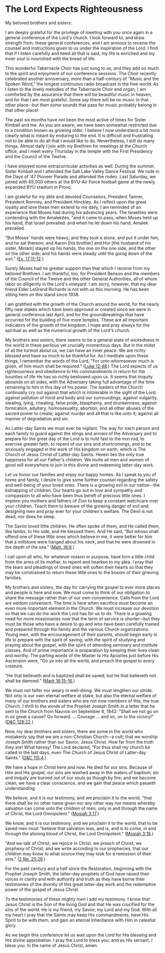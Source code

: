 # The Lord Expects Righteousness

My beloved brothers and sisters:

I am deeply grateful for the privilege of meeting with you once again in a
general conference of the Lord's church. I look forward to, and draw strength
from, these general conferences, and I am anxious to receive the counsel and
instructions given to us under the inspiration of the Lord. I find that if I
listen carefully and heed all that is said, my life is enriched and my inner
soul is nourished with the bread of life.

This wonderful Tabernacle Choir has just sung to us, and they add so much to
the spirit and enjoyment of our conference sessions. The Choir recently
celebrated another anniversary, more than a half-century of "Music and the
Spoken Word," the longest continuous radio broadcast in the free world. As I
listen to the lovely melodies of the Tabernacle Choir and organ, I am
comforted by the assurance that there will be beautiful music in heaven, and
for that I am most grateful. Some say there will be no music in that other
place--but then some sounds that pass for music probably belong in that other
place!

The past six months have not been the most active of times for Sister Kimball
and me. As you are aware, we have been somewhat restricted due to a condition
known as growing older. I believe I now understand a bit more clearly what is
meant by enduring to the end. It is difficult and frustrating not to be able
to do all that I would like to do. Nevertheless, I still do many things.
Almost daily I join with my Brethren for meetings at the Church office, and I
meet every Thursday in the temple with the First Presidency and the Council of
the Twelve.

I have enjoyed some extracurricular activities as well. During the summer,
Sister Kimball and I attended the Salt Lake Valley Dance Festival. We rode in
the Days of '47 Pioneer Parade and attended the rodeo. Last Saturday, we
joined with 65,000 others at the BYU-Air Force football game at the newly
expanded BYU stadium in Provo.

I am grateful for my able and devoted Counselors, President Tanner, President
Romney, and President Hinckley. As I reflect upon the great loyalty and love
these men extend to me daily, I am reminded of an experience that Moses had
during his advancing years. The Israelites were contending with the
Amalekites, "and it came to pass, when Moses held up his hand, that Israel
prevailed: and when he let down his hand, Amalek prevailed.

"But Moses' hands were heavy; and they took a stone, and put it under him, and
he sat thereon; and Aaron [his brother] and Hur [the husband of his sister,
Miriam] stayed up his hands, the one on the one side, and the other on the
other side; and his hands were steady until the going down of the sun." ([Ex.
17:11-12](https://www.lds.org/scriptures/ot/ex/17.11-12?lang=eng#10).)

Surely Moses had no greater support than that which I receive from my beloved
Brethren. I am thankful, too, for President Benson and the members of the
Council of the Twelve and the other General Authorities, all of whom labor so
diligently in the Lord's vineyard. I am sorry, however, that my dear friend
Elder LeGrand Richards is not with us this morning. He has been sitting here
on this stand since 1938.

I am gratified with the growth of the Church around the world, for the nearly
fifty new stakes which have been approved or created since we were in general
conference last April, and for the groundbreakings that have occurred for the
building of five more temples. These are all important indicators of the
growth of the kingdom. I hope and pray always for the spiritual as well as the
numerical growth of the Lord's church.

My brothers and sisters, there seems to be a general state of wickedness in
the world in these perilous yet crucially momentous days. But in the midst of
all the turmoil about us, we can have an inner peace. We are richly blessed
and have so much to be thankful for. As I meditate upon these things, I
remember the words of the Lord, "For unto whomsoever much is given, of him
much shall be required." ([Luke
12:48](https://www.lds.org/scriptures/nt/luke/12.48?lang=eng#47).) The Lord
expects of us righteousness and obedience to His commandments in return for
the bounties of life He has so richly bestowed upon us. It seems that iniquity
abounds on all sides, with the Adversary taking full advantage of the time
remaining to him in this day of his power. The leaders of the Church
continually cry out against that which is intolerable in the sight of the
Lord: against pollution of mind and body and our surroundings; against
vulgarity, stealing, lying, cheating, false pride, blasphemy, and drunkenness;
against fornication, adultery, homosexuality, abortion; and all other abuses
of the sacred power to create; against murder and all that is like unto it;
against all manner of degradation and sin.

As Latter-day Saints we must ever be vigilant. The way for each person and
each family to guard against the slings and arrows of the Adversary and to
prepare for the great day of the Lord is to hold fast to the iron rod, to
exercise greater faith, to repent of our sins and shortcomings, and to be
anxiously engaged in the work of His kingdom on earth, which is The Church of
Jesus Christ of Latter-day Saints. Herein lies the only true happiness for all
our Father's children. We invite all men and women of good will everywhere to
join in this divine and redeeming latter-day work.

Let us honor our families and enjoy our happy homes. As I speak to you of home
and family, I desire to give some further counsel regarding the safety and
well-being of your loved ones. There is a growing evil in our nation--the
kidnapping of children. Our hearts go out in love and sympathy and compassion
to all who have been thus bereft of precious little ones. I implore you
mothers and fathers of Zion to keep a constant watchcare over your children.
Teach them to beware of the growing danger of evil and designing men and pray
ever for your children's welfare. The Devil is not dead, nor does he sleep.

The Savior loved little children. He often spoke of them, and He called them,
like lambs, to His side, and He blessed them. And He said, "But whoso shall
offend one of these little ones which believe in me, it were better for him
that a millstone were hanged about his neck, and that he were drowned in the
depth of the sea." ([Matt.
18:6](https://www.lds.org/scriptures/nt/matt/18.6?lang=eng#5).)

I call upon all who, for whatever reason or purpose, have torn a little child
from the arms of its mother, to repent and hearken to my plea. I pray that the
tears and pleadings of loved ones will soften their hearts so that they may be
constrained to return these little ones to the bosom of their grieving
families.

My brothers and sisters, the day for carrying the gospel to ever more places
and people is here and now. We must come to think of our obligation to share
the message rather than of our own convenience. Calls from the Lord are seldom
convenient. The time is here when sacrifice must become an even more important
element in the Church. We must increase our devotion so that we can do the
work the Lord has for us to do. There is a growing need for more missionaries
now that the term of service is shorter--but they must be those who have a
desire to go and who have been carefully trained and prepared through the
family and the various Church organizations. Young men, with the encouragement
of their parents, should begin early in life to prepare with the spirit of
saving, with the spirit of studying and praying about the gospel, with the
spirit of attending seminary and institute classes. And of prime importance is
preparation by keeping their lives clean and worthy. The parting words of the
Master to His Apostles just before His Ascension were, "Go ye into all the
world, and preach the gospel to every creature.

"He that believeth and is baptized shall be saved; but he that believeth not
shall be damned." ([Mark
16:15-16](https://www.lds.org/scriptures/nt/mark/16.15-16?lang=eng#14).)

We must not falter nor weary in well-doing. We must lengthen our stride. Not
only is our own eternal welfare at stake, but also the eternal welfare of many
of our brothers and sisters who are not now members of this, the true Church.
I thrill to the words of the Prophet Joseph Smith in a letter that he sent to
the Church from Nauvoo on September 6, 1842: "Shall we not go on in so great a
cause? Go forward. ... Courage ... and on, on to the victory!" ([D&amp;C
128:22](https://www.lds.org/scriptures/dc-testament/dc/128.22?lang=eng#21).)

Now, my dear brothers and sisters, there are some in the world who mistakenly
say that we are a non-Christian Church--a cult; that we worship Joseph Smith
rather than our Savior, Jesus Christ. How far from the truth they are! What
heresy! The Lord declared, "For thus shall my church be called in the last
days, even The Church of Jesus Christ of Latter-day Saints." ([D&amp;C
115:4](https://www.lds.org/scriptures/dc-testament/dc/115.4?lang=eng#3).)

We have a hope in Christ here and now. He died for our sins. Because of Him
and His gospel, our sins are washed away in the waters of baptism; sin and
iniquity are burned out of our souls as though by fire; and we become clean,
we have a clear conscience, and we gain that peace which passeth
understanding.

We _believe,_ and it is our testimony, and we proclaim it to the world, "that
there shall be no other name given nor any other way nor means whereby
salvation can come unto the children of men, only in and through the name of
Christ, the Lord Omnipotent." ([Mosiah
3:17](https://www.lds.org/scriptures/bofm/mosiah/3.17?lang=eng#16).)

We _know,_ and it is our testimony, and we proclaim it to the world, that to
be saved men must "believe that salvation was, and is, and is to come, in and
through the atoning blood of Christ, the Lord Omnipotent." ([Mosiah
3:18](https://www.lds.org/scriptures/bofm/mosiah/3.18?lang=eng#17).)

"And we talk of Christ, we rejoice in Christ, we preach of Christ, we prophesy
of Christ, and we write according to our prophecies, that our children may
know to what source they may look for a remission of their sins." ([2 Ne.
25:26](https://www.lds.org/scriptures/bofm/2-ne/25.26?lang=eng#25).)

For the past century and a half since the Restoration, beginning with the
Prophet Joseph Smith, the latter-day prophets of God have raised their voices
in clarity and with authority and truth as they have borne their testimonies
of the divinity of this great latter-day work and the redemptive power of the
gospel of Jesus Christ.

To the testimonies of these mighty men I add my testimony. I know that Jesus
Christ is the Son of the living God and that He was crucified for the sins of
the world. He is my friend, my Savior, my Lord and my God. With all my heart I
pray that the Saints may keep His commandments, have His Spirit to be with
them, and gain an eternal inheritance with Him in celestial glory.

As we begin this conference let us wait upon the Lord for His blessing and His
divine approbation. I pray the Lord to bless you; and as His servant, I bless
you. In the name of Jesus Christ, amen.

